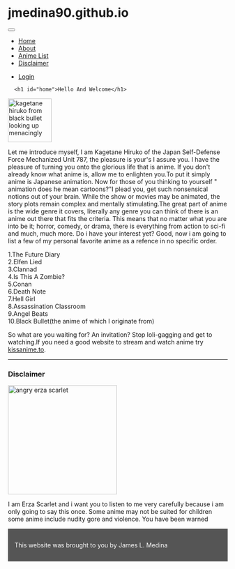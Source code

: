 # jmedina90.github.io
<!DOCTYPE html>
<html lang="en">
<head>
  <title>Bootstrap Example</title>
  <meta charset="utf-8">
  <meta name="viewport" content="width=device-width, initial-scale=1">
  <link rel="stylesheet" href="https://maxcdn.bootstrapcdn.com/bootstrap/3.3.7/css/bootstrap.min.css">
  <script src="https://ajax.googleapis.com/ajax/libs/jquery/1.12.4/jquery.min.js"></script>
  <script src="https://maxcdn.bootstrapcdn.com/bootstrap/3.3.7/js/bootstrap.min.js"></script>
  <style>
    .navbar {
      margin-bottom: 0;
      border-radius: 0;
    }
.medium-image{
width: 250px;
}
    .smaller-image{
width: 100px;
}
 
    .row.content {height: 450px}
    

    .sidenav {
      padding-top: 20px;
      background-color: #f1f1f1;
      height: 100%;
    }
    
  
    footer {
      background-color: #555;
      color: white;
      padding: 15px;
    }
    
    @media screen and (max-width: 767px) {
      .sidenav {
        height: auto;
        padding: 15px;
      }
      .row.content {height:auto;}
    }
  </style>
</head>
<body>

<nav class="navbar navbar-inverse">
  <div class="container-fluid">
    <div class="navbar-header">
      <button type="button" class="navbar-toggle" data-toggle="collapse" data-target="#myNavbar">
        <span class="icon-bar"></span>
        <span class="icon-bar"></span>
        <span class="icon-bar"></span>
      </button>
    </div>
    <div class="collapse navbar-collapse" id="myNavbar">
      <ul class="nav navbar-nav">
        <li class="active"><a href="home">Home</a></li>
        <li><a href="about">About</a></li>
        <li><a href="anime-list">Anime List</a></li>
        <li><a href="disclaimer">Disclaimer</a></li>
      </ul>
      <ul class="nav navbar-nav navbar-right">
        <li><a href="#"><span class="glyphicon glyphicon-log-in"></span> Login</a></li>
      </ul>
    </div>
  </div>
</nav>

      <h1 id="home">Hello And Welcome</h1>
<img class="smaller-image" src="https://myanimelist.cdn-dena.com/images/characters/3/243573.jpg" alt="kagetane hiruko from black bullet looking up menacingly">
      <p id="about">Let me introduce myself, I am Kagetane Hiruko of the Japan Self-Defense Force Mechanized Unit 787, the pleasure is your's I assure you. I have the pleasure of turning you onto the glorious life that is anime. If you don't already know what anime is, allow me to enlighten you.To put it simply anime is Japanese animation. Now for those of you thinking to yourself " animation does he mean cartoons?"I plead you, get such nonsensical notions out of your brain. While the show or movies may be animated, the story plots remain complex and mentally stimulating.The great part of anime is the wide genre it covers, literally any genre you can think of there is an anime out there that fits the criteria. This means that no matter what you are into be it; horror, comedy, or drama, there is everything from action to sci-fi and much, much more. Do i have your interest yet? Good, now i am going to list a few of my personal favorite anime as a refence in no specific order.
<div id="anime-list" class=row><div class=col-xs-10>1.The Future Diary</div>
<div class=col-xs-10>2.Elfen Lied</div>
<div class=col-xs-10>3.Clannad</div>
<div class=col-xs-10>4.Is This A Zombie?</div>
<div class=col-xs-10>5.Conan</div>
<div class=col-xs-10>6.Death Note</div>
<div class=col-xs-10>7.Hell Girl</div>
<div class=col-xs-10>8.Assassination Classroom</div>
<div class=col-xs-10>9.Angel Beats</div>
<div class=col-xs-10>10.Black Bullet(the anime of which I originate from)</div> </div>

So what are you waiting for? An invitation? Stop loli-gagging and get to watching.If you need a good website to stream and watch anime try <a href='kissanime.to'>kissanime.to</a>. </p>
      <hr>
      <h3 id="disclaimer">Disclaimer</h3>
<img class="medium-image" src="http://vignette4.wikia.nocookie.net/fairytail/images/4/4d/Erza_after_the_punch.png/revision/latest?cb=20150404092513" alt="angry erza scarlet">
      <p>I am Erza Scarlet and i want you to listen to me very carefully because i am only going to say this once. Some anime may not be suited for children some anime include nudity gore and violence. You have been warned</p>
    </div>
    </div>
  </div>
</div>

<footer class="container-fluid text-center">
  <p>This website was brought to you by James L. Medina</p>
</footer>

</body>
</html>


